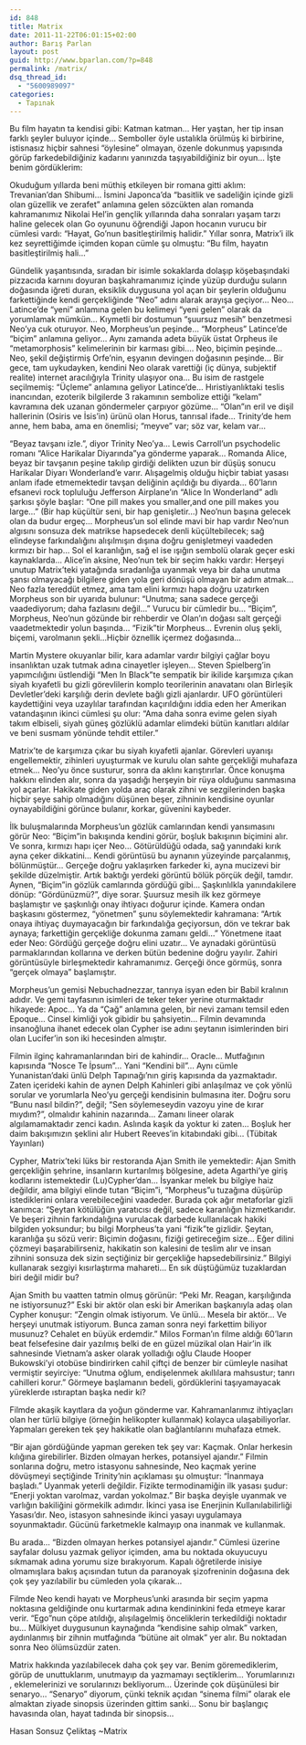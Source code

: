 ```yaml
---
id: 848
title: Matrix
date: 2011-11-22T06:01:15+02:00
author: Barış Parlan
layout: post
guid: http://www.bparlan.com/?p=848
permalink: /matrix/
dsq_thread_id:
  - "5600989097"
categories:
  - Tapınak
---
```

<div class="ttr_start">
</div>

Bu film hayatın ta kendisi gibi: Katman katman&#8230; Her yaştan, her tip insan farklı şeyler buluyor içinde&#8230; Semboller öyle ustalıkla örülmüş ki birbirine, istisnasız hiçbir sahnesi “öylesine” olmayan, özenle dokunmuş yapısında görüp farkedebildiğiniz kadarını yanınızda taşıyabildiğiniz bir oyun&#8230; İşte benim gördüklerim:

Okuduğum yıllarda beni müthiş etkileyen bir romana gitti aklım: Trevanian’dan Shibumi&#8230; İsmini Japonca’da “basitlik ve sadeliğin içinde gizli olan güzellik ve zerafet” anlamına gelen sözcükten alan romanda kahramanımız Nikolai Hel’in gençlik yıllarında daha sonraları yaşam tarzı haline gelecek olan Go oyununu öğrendiği Japon hocanın vurucu bir cümlesi vardı: “Hayat, Go’nun basitleştirilmiş halidir.” Yıllar sonra, Matrix’i ilk kez seyrettiğimde içimden kopan cümle şu olmuştu: “Bu film, hayatın basitleştirilmiş hali&#8230;”

Gündelik yaşantısında, sıradan bir isimle sokaklarda dolaşıp köşebaşındaki pizzacıda karnını doyuran başkahramanımız içinde yüzüp durduğu suların doğasında iğreti duran, eksiklik duygusuna yol açan bir şeylerin olduğunu farkettiğinde kendi gerçekliğinde “Neo” adını alarak arayışa geçiyor&#8230; Neo&#8230; Latince’de “yeni” anlamına gelen bu kelimeyi “yeni gelen” olarak da yorumlamak mümkün&#8230; Kıymetli bir dostumun “şuursuz mesih” benzetmesi Neo’ya cuk oturuyor. Neo, Morpheus’un peşinde&#8230; “Morpheus” Latince’de “biçim” anlamına geliyor&#8230; Aynı zamanda adeta büyük üstat Orpheus ile “metamorphosis” kelimelerinin bir karması gibi&#8230;. Neo, biçimin peşinde&#8230; Neo, şekil değiştirmiş Orfe’nin, eşyanın devingen doğasının peşinde&#8230; Bir gece, tam uykudayken, kendini Neo olarak varettiği (iç dünya, subjektif realite) internet aracılığıyla Trinity ulaşıyor ona&#8230; Bu isim de rastgele seçilmemiş: “Üçleme” anlamına geliyor Latince’de&#8230; Hıristiyanlıktaki teslis inancından, ezoterik bilgilerde 3 rakamının sembolize ettiği “kelam” kavramına dek uzanan göndermeler çarpıyor gözüme&#8230; “Olan”ın eril ve dişil hallerinin (Osiris ve İsis’in) ürünü olan Horus, tanrısal ifade&#8230; Trinity’de hem anne, hem baba, ama en önemlisi; “meyve” var; söz var, kelam var&#8230;

“Beyaz tavşanı izle.”, diyor Trinity Neo’ya&#8230; Lewis Carroll’un psychodelic romanı “Alice Harikalar Diyarında”ya gönderme yaparak&#8230; Romanda Alice, beyaz bir tavşanın peşine takılıp girdiği delikten uzun bir düşüş sonucu Harikalar Diyarı Wonderland’e varır. Alışagelmiş olduğu hiçbir tabiat yasası anlam ifade etmemektedir tavşan deliğinin açıldığı bu diyarda&#8230; 60’ların efsanevi rock topluluğu Jefferson Airplane’ın “Alice In Wonderland” adlı şarkısı şöyle başlar: “One pill makes you smaller,and one pill makes you large&#8230;” (Bir hap küçültür seni, bir hap genişletir&#8230;) Neo’nun başına gelecek olan da budur ergeç&#8230; Morpheus’un sol elinde mavi bir hap vardır Neo’nun algısını sonsuza dek matrikse hapsedecek denli küçültebilecek; sağ elindeyse farkındalığını alışılmışın dışına doğru genişletmeyi vaadeden kırmızı bir hap&#8230; Sol el karanlığın, sağ el ise ışığın sembolü olarak geçer eski kaynaklarda&#8230; Alice’in aksine, Neo’nun tek bir seçim hakkı vardır: Herşeyi unutup Matrix’teki yatağında sıradanlığa uyanmak veya bir daha unutma şansı olmayacağı bilgilere giden yola geri dönüşü olmayan bir adım atmak&#8230; Neo fazla tereddüt etmez, ama tam elini kırmızı hapa doğru uzatırken Morpheus son bir uyarıda bulunur: “Unutma; sana sadece gerçeği vaadediyorum; daha fazlasını değil&#8230;” Vurucu bir cümledir bu&#8230; “Biçim”, Morpheus, Neo’nun gözünde bir rehberdir ve Olan’ın doğası salt gerçeği vaadetmektedir yolun başında&#8230; “Fizik”tir Morpheus&#8230; Evrenin oluş şekli, biçemi, varolmanın şekli&#8230;Hiçbir öznellik içermez doğasında&#8230;

Martin Mystere okuyanlar bilir, kara adamlar vardır bilgiyi çağlar boyu insanlıktan uzak tutmak adına cinayetler işleyen&#8230; Steven Spielberg’in yapımcılığını üstlendiği “Men In Black”te sempatik bir ikilide karşımıza çıkan siyah kıyafetli bu gizli görevlilerin komplo teorilerinin anavatanı olan Birleşik Devletler’deki karşılığı derin devlete bağlı gizli ajanlardır. UFO görüntüleri kaydettiğini veya uzaylılar tarafından kaçırıldığını iddia eden her Amerikan vatandaşının ikinci cümlesi şu olur: “Ama daha sonra evime gelen siyah takım elbiseli, siyah güneş gözlüklü adamlar elimdeki bütün kanıtları aldılar ve beni susmam yönünde tehdit ettiler.”

Matrix’te de karşımıza çıkar bu siyah kıyafetli ajanlar. Görevleri uyanışı engellemektir, zihinleri uyuşturmak ve kurulu olan sahte gerçekliği muhafaza etmek&#8230; Neo’yu önce susturur, sonra da aklını karıştırırlar. Önce konuşma hakkını elinden alır, sonra da yaşadığı herşeyin bir rüya olduğunu sanmasına yol açarlar. Hakikate giden yolda araç olarak zihni ve sezgilerinden başka hiçbir şeye sahip olmadığını düşünen beşer, zihninin kendisine oyunlar oynayabildiğini görünce bulanır, korkar, güvenini kaybeder.

İlk buluşmalarında Morpheus’un gözlük camlarından kendi yansımasını görür Neo: “Biçim”in bakışında kendini görür, boşluk bakışının biçimini alır. Ve sonra, kırmızı hapı içer Neo&#8230; Götürüldüğü odada, sağ yanındaki kırık ayna çeker dikkatini&#8230; Kendi görüntüsü bu aynanın yüzeyinde parçalanmış, bölünmüştür&#8230; Gerçeğe doğru yaklaşırken farkeder ki, ayna mucizevi bir şekilde düzelmiştir. Artık baktığı yerdeki görüntü bölük pörçük değil, tamdır. Aynen, “Biçim”in gözlük camlarında gördüğü gibi&#8230; Şaşkınlılkla yanındakilere dönüp: “Gördünüzmü?”, diye sorar. Şuursuz mesih ilk kez görmeye başlamıştır ve şaşkınlığı onay ihtiyacı doğurur içinde. Kamera ondan başkasını göstermez, “yönetmen” şunu söylemektedir kahramana: “Artık onaya ihtiyaç duymayacağın bir farkındalığa geçiyorsun, dön ve tekrar bak aynaya; farkettiğin gerçekliğe dokunma zamanı geldi&#8230;” Yönetmene itaat eder Neo: Gördüğü gerçeğe doğru elini uzatır&#8230; Ve aynadaki görüntüsü parmaklarından kollarına ve derken bütün bedenine doğru yayılır. Zahiri görüntüsüyle birleşmektedir kahramanımız. Gerçeği önce görmüş, sonra “gerçek olmaya” başlamıştır.

Morpheus’un gemisi Nebuchadnezzar, tanrıya isyan eden bir Babil kralının adıdır. Ve gemi tayfasının isimleri de teker teker yerine oturmaktadır hikayede: Apoc&#8230; Ya da “Çağ” anlamına gelen, bir nevi zamanı temsil eden Epoque&#8230; Cinsel kimliği yok gibidir bu şahsiyetin&#8230; Filmin devamında insanoğluna ihanet edecek olan Cypher ise adını şeytanın isimlerinden biri olan Lucifer’in son iki hecesinden almıştır.

Filmin ilginç kahramanlarından biri de kahindir&#8230; Oracle&#8230; Mutfağının kapısında “Nosce Te İpsum”&#8230; Yani “Kendini bil”&#8230; Aynı cümle Yunanistan’daki ünlü Delph Tapınağı’nın giriş kapısında da yazmaktadır. Zaten içerideki kahin de aynen Delph Kahinleri gibi anlaşılmaz ve çok yönlü sorular ve yorumlarla Neo’yu gerçeği kendisinin bulmasına iter. Doğru soru “Bunu nasıl bildin?”, değil; “Sen söylemeseydin vazoyu yine de kırar mıydım?”, olmalıdır kahinin nazarında&#8230; Zamanı lineer olarak algılamamaktadır zenci kadın. Aslında kaşık da yoktur ki zaten&#8230; Boşluk her daim bakışımızın şeklini alır Hubert Reeves’in kitabındaki gibi&#8230; (Tübitak Yayınları)

Cypher, Matrix’teki lüks bir restoranda Ajan Smith ile yemektedir: Ajan Smith gerçekliğin şehrine, insanların kurtarılmış bölgesine, adeta Agarthi’ye giriş kodlarını istemektedir (Lu)Cypher’dan&#8230; İsyankar melek bu bilgiye haiz değildir, ama bilgiyi elinde tutan “Biçim”i, “Morpheus”u tuzağına düşürüp istediklerini onlara verebileceğini vaadeder. Burada çok ağır metaforlar gizli kanımca: “Şeytan kötülüğün yaratıcısı değil, sadece karanlığın hizmetkarıdır. Ve beşeri zihnin farkındalığına vurulacak darbede kullanılacak hakiki bilgiden yoksundur; bu bilgi Morpheus’ta yani “fizik”te gizlidir. Şeytan, karanlığa şu sözü verir: Biçimin doğasını, fiziği getireceğim size&#8230; Eğer dilini çözmeyi başarabilirseniz, hakikatin son kalesini de teslim alır ve insan zihnini sonsuza dek sizin seçtiğiniz bir gerçekliğe hapsedebilirsiniz.” Bilgiyi kullanarak sezgiyi kısırlaştırma mahareti&#8230; En sık düştüğümüz tuzaklardan biri değil midir bu?

Ajan Smith bu vaatten tatmin olmuş görünür: “Peki Mr. Reagan, karşılığında ne istiyorsunuz?” Eski bir aktör olan eski bir Amerikan başkanıyla adaş olan Cypher konuşur: “Zengin olmak istiyorum. Ve ünlü&#8230; Mesela bir aktör&#8230; Ve herşeyi unutmak istiyorum. Bunca zaman sonra neyi farkettim biliyor musunuz? Cehalet en büyük erdemdir.” Milos Forman’ın filme aldığı 60’ların beat felsefesine dair yazılmış belki de en güzel müzikal olan Hair’in ilk sahnesinde Vietnam’a asker olarak yolladığı oğlu Claude Hooper Bukowski’yi otobüse bindirirken cahil çiftçi de benzer bir cümleyle nasihat vermiştir seyirciye: “Unutma oğlum, endişelenmek akıllılara mahsustur; tanrı cahilleri korur.” Görmeye başlamanın bedeli, gördüklerini taşıyamayacak yüreklerde ıstıraptan başka nedir ki?

Filmde akaşik kayıtlara da yoğun gönderme var. Kahramanlarımız ihtiyaçları olan her türlü bilgiye (örneğin helikopter kullanmak) kolayca ulaşabiliyorlar. Yapmaları gereken tek şey hakikatle olan bağlantılarını muhafaza etmek.

“Bir ajan gördüğünde yapman gereken tek şey var: Kaçmak. Onlar herkesin kılığına girebilirler. Bizden olmayan herkes, potansiyel ajandır.” Filmin sonlarına doğru, metro istasyonu sahnesinde, Neo kaçmak yerine dövüşmeyi seçtiğinde Trinity’nin açıklaması şu olmuştur: “İnanmaya başladı.” Uyanmak yeterli değildir. Fizikte termodinamiğin ilk yasası şudur: “Enerji yoktan varolmaz, vardan yokolmaz.” Bir başka deyişle uyanmak ve varlığın bakiliğini görmekilk adımdır. İkinci yasa ise Enerjinin Kullanılabilirliği Yasası’dır. Neo, istasyon sahnesinde ikinci yasayı uygulamaya soyunmaktadır. Gücünü farketmekle kalmayıp ona inanmak ve kullanmak.

Bu arada&#8230; “Bizden olmayan herkes potansiyel ajandır.” Cümlesi üzerine sayfalar dolusu yazmak geliyor içimden, ama bu noktada okuyucuyu sıkmamak adına yorumu size bırakıyorum. Kapalı öğretilerde inisiye olmamışlara bakış açısından tutun da paranoyak şizofreninin doğasına dek çok şey yazılabilir bu cümleden yola çıkarak&#8230;

Filmde Neo kendi hayatı ve Morpheus’unki arasında bir seçim yapma noktasına geldiğinde onu kurtarmak adına kendininkini feda etmeye karar verir. “Ego”nun çöpe atıldığı, alışılagelmiş önceliklerin terkedildiği noktadır bu&#8230; Mülkiyet duygusunun kaynağında “kendisine sahip olmak” varken, aydınlanmış bir zihnin mutfağında “bütüne ait olmak” yer alır. Bu noktadan sonra Neo ölümsüzdür zaten.

Matrix hakkında yazılabilecek daha çok şey var. Benim göremediklerim, görüp de unuttuklarım, unutmayıp da yazmamayı seçtiklerim&#8230; Yorumlarınızı , eklemelerinizi ve sorularınızı bekliyorum&#8230; Üzerinde çok düşünülesi bir senaryo&#8230; “Senaryo” diyorum, çünki teknik açıdan “sinema filmi” olarak ele almaktan ziyade sinopsis üzerinden gittim sanki&#8230; Sonu bir başlangıç havasında olan, hayat tadında bir sinopsis&#8230;

Hasan Sonsuz Çeliktaş ~Matrix

<div class="ttr_end">
</div>